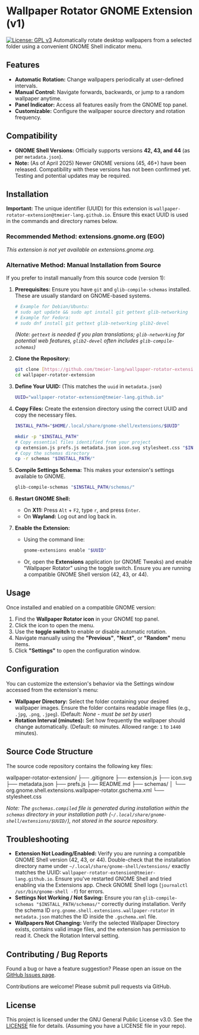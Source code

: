 # Wallpaper Rotator GNOME Extension (v1)

[![License: GPL v3](https://img.shields.io/badge/License-GPLv3-blue.svg)](https://www.gnu.org/licenses/gpl-3.0)
Automatically rotate desktop wallpapers from a selected folder using a convenient GNOME Shell indicator menu.

## Features

* **Automatic Rotation:** Change wallpapers periodically at user-defined intervals.
* **Manual Control:** Navigate forwards, backwards, or jump to a random wallpaper anytime.
* **Panel Indicator:** Access all features easily from the GNOME top panel.
* **Customizable:** Configure the wallpaper source directory and rotation frequency.

## Compatibility

* **GNOME Shell Versions:** Officially supports versions **42, 43, and 44** (as per `metadata.json`).
* **Note:** (As of April 2025) Newer GNOME versions (45, 46+) have been released. Compatibility with these versions has not been confirmed yet. Testing and potential updates may be required.

## Installation

**Important:** The unique identifier (UUID) for this extension is `wallpaper-rotator-extension@tmeier-lang.github.io`. Ensure this exact UUID is used in the commands and directory names below.

### Recommended Method: extensions.gnome.org (EGO)

*This extension is not yet available on extensions.gnome.org.*

### Alternative Method: Manual Installation from Source

If you prefer to install manually from this source code (version 1):

1.  **Prerequisites:** Ensure you have `git` and `glib-compile-schemas` installed. These are usually standard on GNOME-based systems.
    ```bash
    # Example for Debian/Ubuntu:
    # sudo apt update && sudo apt install git gettext glib-networking
    # Example for Fedora:
    # sudo dnf install git gettext glib-networking glib2-devel
    ```
    *(Note: `gettext` is needed if you plan translations; `glib-networking` for potential web features, `glib2-devel` often includes `glib-compile-schemas`)*

2.  **Clone the Repository:**
    ```bash
    git clone [https://github.com/tmeier-lang/wallpaper-rotator-extension.git](https://github.com/tmeier-lang/wallpaper-rotator-extension.git)
    cd wallpaper-rotator-extension
    ```

3.  **Define Your UUID:** (This matches the `uuid` in `metadata.json`)
    ```bash
    UUID="wallpaper-rotator-extension@tmeier-lang.github.io"
    ```

4.  **Copy Files:** Create the extension directory using the correct UUID and copy the necessary files.
    ```bash
    INSTALL_PATH="$HOME/.local/share/gnome-shell/extensions/$UUID"

    mkdir -p "$INSTALL_PATH"
    # Copy essential files identified from your project
    cp extension.js prefs.js metadata.json icon.svg stylesheet.css "$INSTALL_PATH/"
    # Copy the schemas directory
    cp -r schemas "$INSTALL_PATH/"
    ```

5.  **Compile Settings Schema:** This makes your extension's settings available to GNOME.
    ```bash
    glib-compile-schemas "$INSTALL_PATH/schemas/"
    ```

6.  **Restart GNOME Shell:**
    * On **X11:** Press `Alt` + `F2`, type `r`, and press `Enter`.
    * On **Wayland:** Log out and log back in.

7.  **Enable the Extension:**
    * Using the command line:
        ```bash
        gnome-extensions enable "$UUID"
        ```
    * Or, open the **Extensions** application (or GNOME Tweaks) and enable "Wallpaper Rotator" using the toggle switch. Ensure you are running a compatible GNOME Shell version (42, 43, or 44).

## Usage

Once installed and enabled on a compatible GNOME version:

1.  Find the **Wallpaper Rotator icon** in your GNOME top panel.
2.  Click the icon to open the menu.
3.  Use the **toggle switch** to enable or disable automatic rotation.
4.  Navigate manually using the **"Previous"**, **"Next"**, or **"Random"** menu items.
5.  Click **"Settings"** to open the configuration window.

## Configuration

You can customize the extension's behavior via the Settings window accessed from the extension's menu:

* **Wallpaper Directory:** Select the folder containing your desired wallpaper images. Ensure the folder contains readable image files (e.g., `.jpg`, `.png`, `.jpeg`). (Default: *None - must be set by user*)
* **Rotation Interval (minutes):** Set how frequently the wallpaper should change automatically. (Default: `60` minutes. Allowed range: `1` to `1440` minutes).

## Source Code Structure

The source code repository contains the following key files:

wallpaper-rotator-extension/
├── .gitignore
├── extension.js
├── icon.svg
├── metadata.json
├── prefs.js
├── README.md
├── schemas/
│   └── org.gnome.shell.extensions.wallpaper-rotator.gschema.xml
└── stylesheet.css

*Note: The `gschemas.compiled` file is generated during installation within the `schemas` directory in your installation path (`~/.local/share/gnome-shell/extensions/$UUID/`), not stored in the source repository.*

## Troubleshooting

* **Extension Not Loading/Enabled:** Verify you are running a compatible GNOME Shell version (42, 43, or 44). Double-check that the installation directory name under `~/.local/share/gnome-shell/extensions/` exactly matches the UUID: `wallpaper-rotator-extension@tmeier-lang.github.io`. Ensure you've restarted GNOME Shell and tried enabling via the Extensions app. Check GNOME Shell logs (`journalctl /usr/bin/gnome-shell -f`) for errors.
* **Settings Not Working / Not Saving:** Ensure you ran `glib-compile-schemas "$INSTALL_PATH/schemas/"` correctly during installation. Verify the schema ID `org.gnome.shell.extensions.wallpaper-rotator` in `metadata.json` matches the ID inside the `.gschema.xml` file.
* **Wallpapers Not Changing:** Verify the selected Wallpaper Directory exists, contains valid image files, and the extension has permission to read it. Check the Rotation Interval setting.

## Contributing / Bug Reports

Found a bug or have a feature suggestion? Please open an issue on the [GitHub Issues page](https://github.com/tmeier-lang/wallpaper-rotator-extension/issues).

Contributions are welcome! Please submit pull requests via GitHub.

## License

This project is licensed under the GNU General Public License v3.0. See the [LICENSE](LICENSE) file for details. (Assuming you have a LICENSE file in your repo).